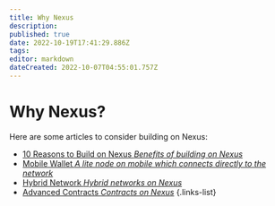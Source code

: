 ```yaml
---
title: Why Nexus
description: 
published: true
date: 2022-10-19T17:41:29.886Z
tags: 
editor: markdown
dateCreated: 2022-10-07T04:55:01.757Z
---
```


# Why Nexus?
Here are some articles to consider building on Nexus:

- [10 Reasons to Build on Nexus *Benefits of building on Nexus*](/en/why-nexus/10-reasons-to-build-on-nexus)
- [Mobile Wallet *A lite node on mobile which connects directly to the network*](/en/why-nexus/mobile-wallet)
- [Hybrid Network *Hybrid networks on Nexus*](/en/why-nexus/hybrid-network)
- [Advanced Contracts *Contracts on Nexus*](/en/why-nexus/advanced-contracts)
{.links-list}
